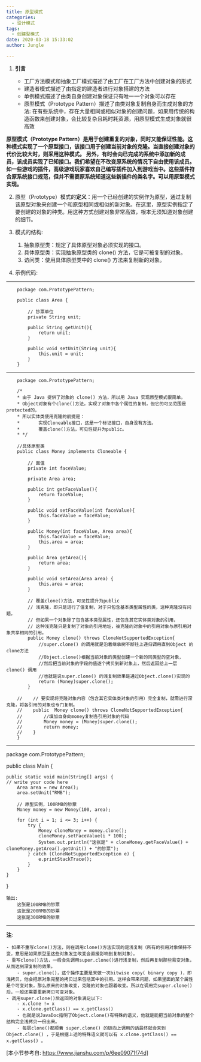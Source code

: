 ```yaml
---
title: 原型模式
categories:
  - 设计模式
tags:
  - 创建型模式
date: 2020-03-18 15:33:02
author: Jungle

---
```


1. **引言**

	- 工厂方法模式和抽象工厂模式描述了由工厂在工厂方法中创建对象的形式
	- 建造者模式描述了由指定的建造者进行对象搭建的方法
	- 单例模式描述了由类自身创建对象保证只有唯一一个对象可以存在
	- 原型模式（Prototype Pattern）描述了由类对象复制自身而生成对象的方法: 在有些系统中，存在大量相同或相似对象的创建问题，如果用传统的构造函数来创建对象，会比较复杂且耗时耗资源，用原型模式生成对象就很高效


**原型模式（Prototype Pattern）是用于创建重复的对象，同时又能保证性能。这种模式实现了一个原型接口，该接口用于创建当前对象的克隆。当直接创建对象的代价比较大时，则采用这种模式。
另外，有时会向已完成的系统中添加新的成员，该成员实现了已知接口。我们希望在不改变原系统的情况下自由使用该成员。如一些游戏的插件，高级游戏玩家喜欢自己编写插件加入到游戏当中。这些插件符合原系统接口规范，但并不需要原系统知道这些新插件的类名字。可以用原型模式实现。**

2. 原型（Prototype）模式的**定义**：用一个已经创建的实例作为原型，通过复制该原型对象来创建一个和原型相同或相似的新对象。在这里，原型实例指定了要创建的对象的种类。用这种方式创建对象非常高效，根本无须知道对象创建的细节。
3. 模式的结构:
	1. 抽象原型类：规定了具体原型对象必须实现的接口。
	2. 具体原型类：实现抽象原型类的 clone() 方法，它是可被复制的对象。
	3. 访问类：使用具体原型类中的 clone() 方法来复制新的对象。

4. 示例代码: 
	

----------
		package com.PrototypePattern;
		
		public class Area {
		
		    // 钞票单位
		    private String unit;
		
		    public String getUnit(){
		        return unit;
		    }
		
		    public void setUnit(String unit){
		        this.unit = unit;
		    }
		}

----------
		package com.PrototypePattern;
		
		/*
		* 由于 Java 提供了对象的 clone() 方法，所以用 Java 实现原型模式很简单。
		* Object对象有个clone()方法，实现了对象中各个属性的复制，但它的可见范围是protected的，
		* 所以实体类使用克隆的前提是：
		*       实现Cloneable接口，这是一个标记接口，自身没有方法。
		*       覆盖clone()方法，可见性提升为public。
		* */
		
		//具体原型类
		public class Money implements Cloneable {
		
		    // 面值
		    private int faceValue;
		
		    private Area area;
		
		    public int getFaceValue(){
		        return faceValue;
		    }
		
		    public void setFaceValue(int faceValue){
		        this.faceValue = faceValue;
		    }
		
		    public Money(int faceValue, Area area){
		        this.faceValue = faceValue;
		        this.area = area;
		    }
		
		    public Area getArea(){
		        return area;
		    }
		
		    public void setArea(Area area) {
		        this.area = area;
		    }
		
		    // 覆盖clone()方法，可见性提升为public
		    // 浅克隆，即只是进行了值复制，对于只包含基本类型属性的类，这种克隆没有问题。
		    // 但如果一个对象除了包含基本类型属性，还包含其它实体类对象的引用，
		    // 这种浅克隆只是复制了对象的引用地址，被克隆的对象中的引用对象与原引用对象共享相同的引用。
		    public Money clone() throws CloneNotSupportedException{
		        //super.clone() 的调用就是沿着继承树不断往上递归调用直到Object 的clone方法
		        //Object.clone()根据当前对象的类型创建一个新的同类型的空对象，
		        //然后把当前对象的字段的值逐个拷贝到新对象上，然后返回给上一层clone() 调用
		        //也就是说super.clone() 的浅复制效果是通过Object.clone()实现的
		        return (Money)super.clone();
		    }
		
		//    // 要实现将克隆对象内容（包含其它实体类对象的引用）完全复制，就需进行深克隆，将各引用的对象也专门复制。
		//    public  Money clone() throws CloneNotSupportedException{
		//        //填加自身向money复制各引用对象的代码
		//        Money money = (Money)super.clone();
		//        return money;
		//    }
		}


----------
package com.PrototypePattern;

public class Main {

    public static void main(String[] args) {
	// write your code here
        Area area = new Area();
        area.setUnit("RMB");

        // 原型实例，100RMB的钞票
        Money money = new Money(100, area);

        for (int i = 1; i <= 3; i++) {
            try {
                Money cloneMoney = money.clone();
                cloneMoney.setFaceValue(i * 100);
                System.out.println("这张是" + cloneMoney.getFaceValue() +  cloneMoney.getArea().getUnit() + "的钞票");
            } catch (CloneNotSupportedException e) {
                e.printStackTrace();
            }
        }
    }
}

	输出:
		这张是100RMB的钞票
		这张是200RMB的钞票
		这张是300RMB的钞票
----------
**注**:

	- 如果不重写clone()方法，则在调用clone()方法实现的是浅复制（所有的引用对象保持不变，意思是如果原型里这些对象发生改变会直接影响到复制对象）。
	- 重写clone()方法，一般会先调用super.clone()进行浅复制，然后再复制那些易变对象，从而达到深复制的效果。
		- super.clone()，这个操作主要是来做一次bitwise copy( binary copy )，即浅拷贝，他会把原对象完整的拷贝过来包括其中的引用。这样会带来问题，如果里面的某个属性是个可变对象，那么原来的对象改变，克隆的对象也跟着改变。所以在调用完super.clone()后，一般还需要重新拷贝可变对象。
	- 调用super.clone()后返回的对象满足以下:
		- x.clone != x
		- x.clone.getClass() == x.getClass()
		- 也就是说JavaDoc指明了Object.clone()有特殊的语义，他就是能把当前对象的整个结构完全浅拷贝一份出来。
		- 每层clone()都顺着 super.clone() 的链向上调用的话最终就会来到Object.clone() ，于是根据上述的特殊语义就可以有 x.clone.getClass() == x.getClass() 。

[本小节参考自: https://www.jianshu.com/p/6ee09071f74d]

